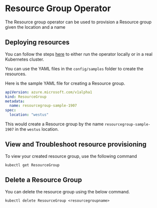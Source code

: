 # Resource Group Operator

The Resource group operator can be used to provision a Resource group given the location and a name

## Deploying resources

You can follow the steps [here](/docs/development.md) to either run the operator locally or in a real Kubernetes cluster.

You can use the YAML files in the `config/samples` folder to create the resources.

Here is the sample YAML file for creating a  Resource group.

```yaml
apiVersion: azure.microsoft.com/v1alpha1
kind: ResourceGroup
metadata:
  name: resourcegroup-sample-1907
spec:
  location: "westus"
```

This would create a Resource group by the name `resourcegroup-sample-1907` in the `westus` location.

## View and Troubleshoot resource provisioning

To view your created resource group, use the following command

```shell
kubectl get ResourceGroup
```

## Delete a Resource Group

You can delete the resource group using the below command.

```shell
kubectl delete ResourceGroup <resourcegroupname>
```
